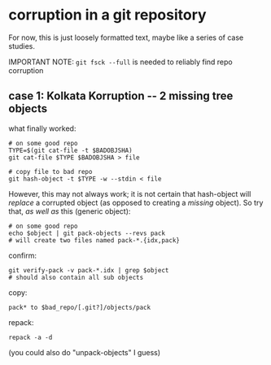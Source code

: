 # corruption in a git repository

For now, this is just loosely formatted text, maybe like a series of case
studies.

IMPORTANT NOTE: `git fsck --full` is needed to reliably find repo corruption

## case 1: Kolkata Korruption -- 2 missing tree objects

what finally worked:

    # on some good repo
    TYPE=$(git cat-file -t $BADOBJSHA)
    git cat-file $TYPE $BADOBJSHA > file

    # copy file to bad repo
    git hash-object -t $TYPE -w --stdin < file

However, this may not always work; it is not certain that hash-object will
*replace* a corrupted object (as opposed to creating a *missing* object).  So
try that, *as well as* this (generic object):

    # on some good repo
    echo $object | git pack-objects --revs pack
    # will create two files named pack-*.{idx,pack}

confirm:

    git verify-pack -v pack-*.idx | grep $object
    # should also contain all sub objects

copy:

    pack* to $bad_repo/[.git?]/objects/pack

repack:

    repack -a -d

(you could also do "unpack-objects" I guess)
